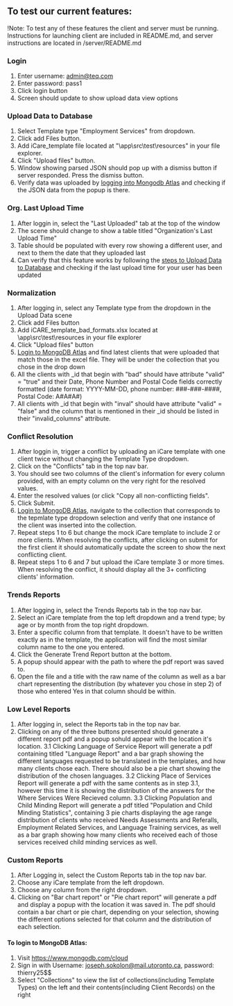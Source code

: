 ## To test our current features:

!Note: To test any of these features the client and server must be running. Instructions for launching client are included in README.md, and server instructions are located in /server/README.md

### Login
1. Enter username: admin@teq.com
2. Enter password: pass1
3. Click login button
4. Screen should update to show upload data view options

### Upload Data to Database
1. Select Template type "Employment Services" from dropdown.
2. Click add Files button.
3. Add iCare_template file located at "\\app\\src\\test\\resources" in your file explorer.
4. Click "Upload files" button.
5. Window showing parsed JSON should pop up with a dismiss button if server responded. Press the dismiss button.
6. Verify data was uploaded by [logging into Mongodb Atlas](#to-login-to-mongodb-atlas) and checking if the JSON data from the popup is there.

### Org. Last Upload Time
1. After loggin in, select the "Last Uploaded" tab at the top of the window
2. The scene should change to show a table titled "Organization's Last Upload Time"
3. Table should be populated with every row showing a different user, and next to them the date that they uploaded last
4. Can verify that this feature works by following the [steps to Upload Data to Database](#upload-data-to-database) and checking if the last upload time for your user has been updated

### Normalization
1. After logging in, select any Template type from the dropdown in the Upload Data scene
2. Click add Files button
3. Add iCARE_template_bad_formats.xlsx located at \\app\\src\\test\\resources in your file explorer
4. Click "Upload files" button
5. [Login to MongoDB Atlas](#to-login-to-mongodb-atlas) and find latest clients that were uploaded that match those in the excel file. They will be under the collection that you chose in the drop down
6. All the clients with \_id that begin with "bad" should have attribute "valid" = "true" and their Date, Phone Number and Postal Code fields correctly formatted 
   (date format: YYYY-MM-DD, phone number: ###-###-####, Postal Code: A#A#A#)
7. All clients with \_id that begin with "inval" should have attribute "valid" = "false" and the column that is mentioned in their \_id should be listed in their "invalid_columns" attribute.

### Conflict Resolution
1. After loggin in, trigger a conflict by uploading an iCare template with one client twice without changing the Template Type dropdown.
2. Click on the "Conflicts" tab in the top nav bar. 
3. You should see two columns of the client's information for every column provided, with an empty column on the very right for the resolved values.
4. Enter the resolved values (or click "Copy all non-conflicting fields".
5. Click Submit.
6. [Login to MongoDB Atlas](#to-login-to-mongodb-atlas), navigate to the collection that corresponds to the tepmlate type dropdown selection and verify that one instance of the client was inserted into the collection.
7. Repeat steps 1 to 6 but change the mock iCare template to include 2 or more clients. When resolving the conflicts, after clicking on submit for the first client it should automatically update the screen to show the next conflicting client.
8. Repeat steps 1 to 6 and 7 but upload the iCare template 3 or more times. When resolving the conflict, it should display all the 3+ conflicting clients' information.

### Trends Reports
1. After logging in, select the Trends Reports tab in the top nav bar.
2. Select an iCare template from the top left dropdown and a trend type; by age or by month from the top right dropdown.
3. Enter a specific column from that template. It doesn't have to be written exactly as in the template, the application will find the most similar column name to the one you entered. 
4. Click the Generate Trend Report button at the bottom.
5. A popup should appear with the path to where the pdf report was saved to.
6. Open the file and a title with the raw name of the column as well as a bar chart representing the distribution (by whatever you chose in step 2) of those who entered Yes in that column should be within.

### Low Level Reports
1. After logging in, select the Reports tab in the top nav bar.
2. Clicking on any of the three buttons presented should generate a different report pdf and a popup sohuld appear with the location it's location.
3.1 Clicking Language of Service Report will generate a pdf containing titled "Language Report" and a bar graph showing the different languages requested to be translated in the templates, and how many clients chose each. There should also be a pie chart showing the distribution of the chosen languages.
3.2 Clicking Place of Services Report will generate a pdf with the same contents as in step 3.1, however this time it is showing the distribution of the answers for the Where Services Were Recieved column.
3.3 Clicking Population and Child Minding Report will generate a pdf titled "Population and Child Minding Statistics", containing 3 pie charts displaying the age range distribution of clients who received Needs Assessments and Referalls, Employment Related Services, and Language Training services, as well as a bar graph showing how many clients who received each of those services received child minding services as well.

### Custom Reports
1. After Logging in, select the Custom Reports tab in the top nav bar.
2. Choose any iCare template from the left dropdown.
3. Choose any column from the right dropdown.
4. Clicking on "Bar chart report" or "Pie chart report" will generate a pdf and display a popup with the location it was saved in. The pdf should contain a bar chart or pie chart, depending on your selection, showing the different options selected for that column and the distribution of each selection.

#### To login to MongoDB Atlas: 
1. Visit https://www.mongodb.com/cloud
2. Sign in with Username: joseph.sokolon@mail.utoronto.ca, password: thierry25$$
3. Select "Collections" to view the list of collections(including Template Types) on the left and their contents(including Client Records) on the right

